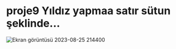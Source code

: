 # proje9 Yıldız yapmaa satır sütun şeklinde...


![Ekran görüntüsü 2023-08-25 214400](https://github.com/serhatbiltekin07/proje9/assets/112376639/86899c53-5cd1-4e41-bcdc-c8c5cd21f3af)
